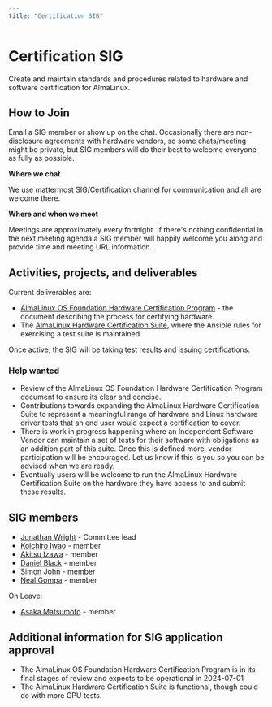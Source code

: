 ```yaml
---
title: "Certification SIG"
---
```

# Certification SIG

Create and maintain standards and procedures related to hardware and software certification for AlmaLinux.

## How to Join

Email a SIG member or show up on the chat. Occasionally there are non-disclosure agreements with hardware vendors, so some chats/meeting might be private, but SIG members will do their best to welcome everyone as fully as possible.

**Where we chat**

We use [mattermost SIG/Certification](https://chat.almalinux.org/almalinux/channels/sigcertification) channel for communication and all are welcome there.

**Where and when we meet**

Meetings are approximately every fortnight. If there's nothing confidential in the next meeting agenda a SIG member will happily welcome you along and provide time and meeting URL information.

## Activities, projects, and deliverables

Current deliverables are:
* [AlmaLinux OS Foundation Hardware Certification Program](https://docs.google.com/document/d/1r33jRSavBa9yiI8FlRDHbpOhhW83xMFrsR_bqTnSJPI/edit?usp=sharing) - the document describing the process for certifying hardware.
* The [AlmaLinux Hardware Certification Suite](https://github.com/AlmaLinux/Hardware-Certification-Suite), where the Ansible rules for exercising a test suite is maintained.

Once active, the SIG will be taking test results and issuing certifications.

### Help wanted

* Review of the AlmaLinux OS Foundation Hardware Certification Program document to ensure its clear and concise.
* Contributions towards expanding the AlmaLinux Hardware Certification Suite to represent a meaningful range of hardware and Linux hardware driver tests that an end user would expect a certification to cover.
* There is work in progress happening where an Independent Software Vendor can maintain a set of tests for their software with obligations as an addition part of this suite. Once this is defined more, vendor participation will be encouraged. Let us know if this is you so you can be advised when we are ready.
* Eventually users will be welcome to run the AlmaLinux Hardware Certification Suite on the hardware they have access to and submit these results.

## SIG members

* [Jonathan Wright](mailto:jonathan@almalinux.org) - Committee lead
* [Koichiro Iwao](mailto:meta@almalinux.org) - member
* [Akitsu Izawa](mailto:akitsu.izawa@cybertrust.co.jp) - member
* [Daniel Black](mailto:daniel@mariadb.org) - member
* [Simon John](mailto:sjohn@tuxcare.com) - member
* [Neal Gompa](mailto:ngompa@almalinux.org) - member

On Leave:
* [Asaka Matsumoto](mailto:asaka.matsumoto@cybertrust.co.jp) - member

## Additional information for SIG application approval

* The AlmaLinux OS Foundation Hardware Certification Program is in its final stages of review and expects to be operational in 2024-07-01 
* The AlmaLinux Hardware Certification Suite is functional, though could do with more GPU tests.

